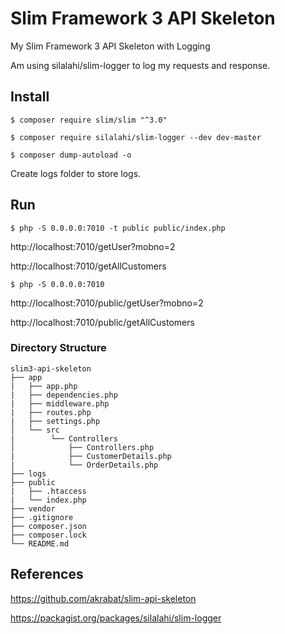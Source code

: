 # Slim Framework 3 API Skeleton
My Slim Framework 3 API Skeleton with Logging

Am using silalahi/slim-logger to log my requests and response.

## Install

```shell
$ composer require slim/slim "^3.0"

$ composer require silalahi/slim-logger --dev dev-master

$ composer dump-autoload -o

```

Create logs folder to store logs.

## Run

```
$ php -S 0.0.0.0:7010 -t public public/index.php
```

http://localhost:7010/getUser?mobno=2

http://localhost:7010/getAllCustomers

```
$ php -S 0.0.0.0:7010 
```

http://localhost:7010/public/getUser?mobno=2

http://localhost:7010/public/getAllCustomers

### Directory Structure

```
slim3-api-skeleton
├── app
|   ├── app.php
|   ├── dependencies.php
|   ├── middleware.php
|   ├── routes.php
|   ├── settings.php
│   └── src
|        └── Controllers
│            ├── Controllers.php
|            ├── CustomerDetails.php
|            └── OrderDetails.php
├── logs
├── public
|   ├── .htaccess
|   └── index.php
├── vendor
├── .gitignore
├── composer.json
├── composer.lock
└── README.md
```


## References

https://github.com/akrabat/slim-api-skeleton

https://packagist.org/packages/silalahi/slim-logger
